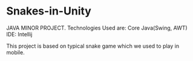 # Snakes-in-Unity
JAVA MINOR PROJECT.
Technologies Used are: Core Java(Swing, AWT) 
IDE: Intellij

This project is based on typical snake game which we used to play in mobile.
